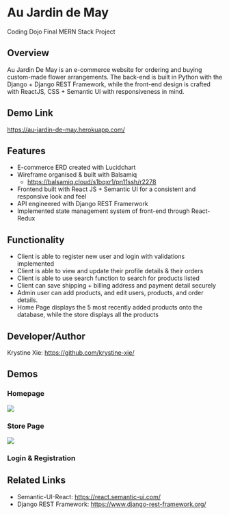 # Au Jardin de May
  Coding Dojo Final MERN Stack Project

## Overview
  Au Jardin De May is an e-commerce website for ordering and buying custom-made flower arrangements. The back-end is built in Python with the Django + Django REST Framework, while the front-end design is crafted with ReactJS, CSS + Semantic UI with responsiveness in mind.
  
## Demo Link
https://au-jardin-de-may.herokuapp.com/
  
## Features
  * E-commerce ERD created with Lucidchart
  * Wireframe organised & built with Balsamiq
    * https://balsamiq.cloud/s1bqxr1/pn11ssh/r2278
  * Frontend built with React JS + Semantic UI for a consistent and responsive look and feel
  * API engineered with Django REST Framerwork
  * Implemented state management system of front-end through React-Redux

## Functionality
  * Client is able to register new user and login with validations implemented
  * Client is able to view and update their profile details & their orders
  * Client is able to use search function to search for products listed
  * Client can save shipping + billing address and payment detail securely
  * Admin user can add products, and edit users, products, and order details. 
  * Home Page displays the 5 most recently added products onto the database, while the store displays all the products

## Developer/Author
  Krystine Xie: https://github.com/krystine-xie/

## Demos
  ### Homepage 
  ![](https://i.ibb.co/tp2qFTf/home.gif)
  
  ### Store Page
  ![](https://i.ibb.co/KFVd4VM/store.gif)
  
  ### Login & Registration
  
## Related Links
  * Semantic-UI-React: https://react.semantic-ui.com/
  * Django REST Framework: https://www.django-rest-framework.org/

